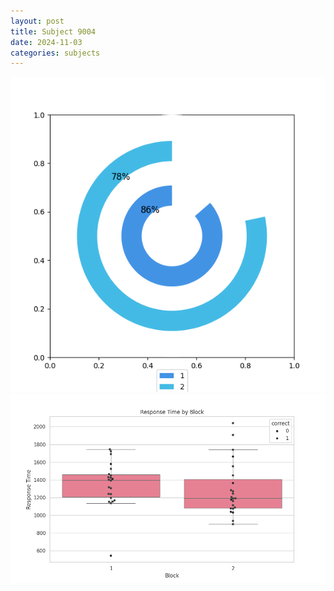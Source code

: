 ```yaml
---
layout: post
title: Subject 9004
date: 2024-11-03
categories: subjects
---
```


![](data/9004/run-6/9004__acc_test.png)
![](data/9004/run-6/9004_rt.png)
